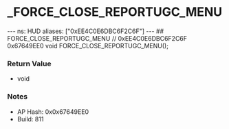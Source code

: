 # _FORCE_CLOSE_REPORTUGC_MENU

--- ns: HUD aliases: ["0xEE4C0E6DBC6F2C6F"] --- ## FORCE_CLOSE_REPORTUGC_MENU  // 0xEE4C0E6DBC6F2C6F 0x67649EE0 void FORCE_CLOSE_REPORTUGC_MENU();

### Return Value
* void

### Notes
* AP Hash: 0x0x67649EE0
* Build: 811


